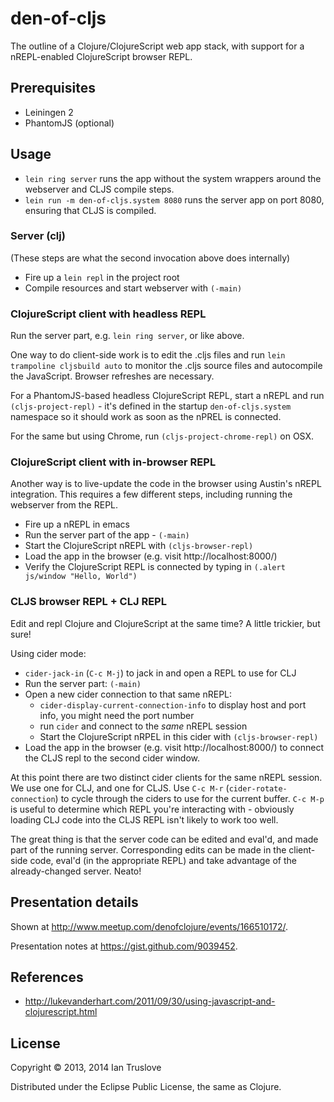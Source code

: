 # den-of-cljs

The outline of a Clojure/ClojureScript web app stack, with support for
a nREPL-enabled ClojureScript browser REPL.

## Prerequisites

* Leiningen 2
* PhantomJS (optional)

## Usage

* `lein ring server` runs the app without the system wrappers around the webserver and CLJS compile steps.
* `lein run -m den-of-cljs.system 8080` runs the server app on port 8080, ensuring that CLJS is compiled.

### Server (clj)

(These steps are what the second invocation above does internally)

* Fire up a `lein repl` in the project root
* Compile resources and start webserver with `(-main)`

### ClojureScript client with headless REPL

Run the server part, e.g. `lein ring server`, or like above.

One way to do client-side work is to edit the .cljs files and run
`lein trampoline cljsbuild auto` to monitor the .cljs source files and autocompile the JavaScript.
Browser refreshes are necessary.

For a PhantomJS-based headless ClojureScript REPL, start a nREPL and
run `(cljs-project-repl)` - it's defined in the startup
`den-of-cljs.system` namespace so it should work as soon as the nPREL
is connected.

For the same but using Chrome, run `(cljs-project-chrome-repl)` on OSX.

### ClojureScript client with in-browser REPL

Another way is to live-update the code in the browser using Austin's nREPL integration.
This requires a few different steps, including running the webserver from the REPL.

* Fire up a nREPL in emacs
* Run the server part of the app - `(-main)`
* Start the ClojureScript nREPL with `(cljs-browser-repl)`
* Load the app in the browser (e.g. visit http://localhost:8000/)
* Verify the ClojureScript REPL is connected by typing in `(.alert js/window "Hello, World")`

### CLJS browser REPL + CLJ REPL

Edit and repl Clojure and ClojureScript at the same time?  A little trickier, but sure!

Using cider mode:

* `cider-jack-in` (`C-c M-j`) to jack in and open a REPL to use for CLJ
* Run the server part: `(-main)`
* Open a new cider connection to that same nREPL:
  * `cider-display-current-connection-info` to display host and port
    info, you might need the port number
  * run `cider` and connect to the *same* nREPL session
  * Start the ClojureScript nRPEL in this cider with `(cljs-browser-repl)`
* Load the app in the browser (e.g. visit http://localhost:8000/) to
  connect the CLJS repl to the second cider window.

At this point there are two distinct cider clients for the same nREPL
session.  We use one for CLJ, and one for CLJS.  Use `C-c M-r`
(`cider-rotate-connection`) to cycle through the ciders to use for the
current buffer.  `C-c M-p` is useful to determine which REPL you're
interacting with - obviously loading CLJ code into the CLJS REPL isn't
likely to work too well.

The great thing is that the server code can be edited and eval'd, and
made part of the running server.  Corresponding edits can be made in
the client-side code, eval'd (in the appropriate REPL) and take
advantage of the already-changed server.  Neato!


## Presentation details

Shown at http://www.meetup.com/denofclojure/events/166510172/.

Presentation notes at https://gist.github.com/9039452.

## References

* http://lukevanderhart.com/2011/09/30/using-javascript-and-clojurescript.html

## License

Copyright © 2013, 2014 Ian Truslove

Distributed under the Eclipse Public License, the same as Clojure.
